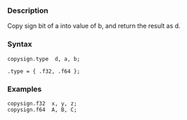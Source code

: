 ### Description

Copy sign bit of a into value of b, and return the result as d.

### Syntax

```
copysign.type  d, a, b;

.type = { .f32, .f64 };
```

### Examples

```
copysign.f32  x, y, z;
copysign.f64  A, B, C;
```

